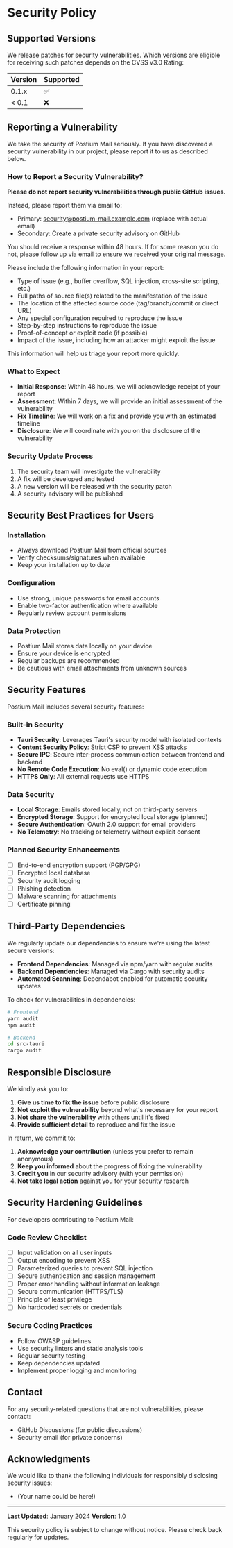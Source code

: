 # Security Policy

## Supported Versions

We release patches for security vulnerabilities. Which versions are eligible for receiving such patches depends on the CVSS v3.0 Rating:

| Version | Supported          |
| ------- | ------------------ |
| 0.1.x   | :white_check_mark: |
| < 0.1   | :x:                |

## Reporting a Vulnerability

We take the security of Postium Mail seriously. If you have discovered a security vulnerability in our project, please report it to us as described below.

### How to Report a Security Vulnerability?

**Please do not report security vulnerabilities through public GitHub issues.**

Instead, please report them via email to:
- Primary: security@postium-mail.example.com (replace with actual email)
- Secondary: Create a private security advisory on GitHub

You should receive a response within 48 hours. If for some reason you do not, please follow up via email to ensure we received your original message.

Please include the following information in your report:

- Type of issue (e.g., buffer overflow, SQL injection, cross-site scripting, etc.)
- Full paths of source file(s) related to the manifestation of the issue
- The location of the affected source code (tag/branch/commit or direct URL)
- Any special configuration required to reproduce the issue
- Step-by-step instructions to reproduce the issue
- Proof-of-concept or exploit code (if possible)
- Impact of the issue, including how an attacker might exploit the issue

This information will help us triage your report more quickly.

### What to Expect

- **Initial Response**: Within 48 hours, we will acknowledge receipt of your report
- **Assessment**: Within 7 days, we will provide an initial assessment of the vulnerability
- **Fix Timeline**: We will work on a fix and provide you with an estimated timeline
- **Disclosure**: We will coordinate with you on the disclosure of the vulnerability

### Security Update Process

1. The security team will investigate the vulnerability
2. A fix will be developed and tested
3. A new version will be released with the security patch
4. A security advisory will be published

## Security Best Practices for Users

### Installation
- Always download Postium Mail from official sources
- Verify checksums/signatures when available
- Keep your installation up to date

### Configuration
- Use strong, unique passwords for email accounts
- Enable two-factor authentication where available
- Regularly review account permissions

### Data Protection
- Postium Mail stores data locally on your device
- Ensure your device is encrypted
- Regular backups are recommended
- Be cautious with email attachments from unknown sources

## Security Features

Postium Mail includes several security features:

### Built-in Security
- **Tauri Security**: Leverages Tauri's security model with isolated contexts
- **Content Security Policy**: Strict CSP to prevent XSS attacks
- **Secure IPC**: Secure inter-process communication between frontend and backend
- **No Remote Code Execution**: No eval() or dynamic code execution
- **HTTPS Only**: All external requests use HTTPS

### Data Security
- **Local Storage**: Emails stored locally, not on third-party servers
- **Encrypted Storage**: Support for encrypted local storage (planned)
- **Secure Authentication**: OAuth 2.0 support for email providers
- **No Telemetry**: No tracking or telemetry without explicit consent

### Planned Security Enhancements
- [ ] End-to-end encryption support (PGP/GPG)
- [ ] Encrypted local database
- [ ] Security audit logging
- [ ] Phishing detection
- [ ] Malware scanning for attachments
- [ ] Certificate pinning

## Third-Party Dependencies

We regularly update our dependencies to ensure we're using the latest secure versions:

- **Frontend Dependencies**: Managed via npm/yarn with regular audits
- **Backend Dependencies**: Managed via Cargo with security audits
- **Automated Scanning**: Dependabot enabled for automatic security updates

To check for vulnerabilities in dependencies:

```bash
# Frontend
yarn audit
npm audit

# Backend
cd src-tauri
cargo audit
```

## Responsible Disclosure

We kindly ask you to:

1. **Give us time to fix the issue** before public disclosure
2. **Not exploit the vulnerability** beyond what's necessary for your report
3. **Not share the vulnerability** with others until it's fixed
4. **Provide sufficient detail** to reproduce and fix the issue

In return, we commit to:

1. **Acknowledge your contribution** (unless you prefer to remain anonymous)
2. **Keep you informed** about the progress of fixing the vulnerability
3. **Credit you** in our security advisory (with your permission)
4. **Not take legal action** against you for your security research

## Security Hardening Guidelines

For developers contributing to Postium Mail:

### Code Review Checklist
- [ ] Input validation on all user inputs
- [ ] Output encoding to prevent XSS
- [ ] Parameterized queries to prevent SQL injection
- [ ] Secure authentication and session management
- [ ] Proper error handling without information leakage
- [ ] Secure communication (HTTPS/TLS)
- [ ] Principle of least privilege
- [ ] No hardcoded secrets or credentials

### Secure Coding Practices
- Follow OWASP guidelines
- Use security linters and static analysis tools
- Regular security testing
- Keep dependencies updated
- Implement proper logging and monitoring

## Contact

For any security-related questions that are not vulnerabilities, please contact:
- GitHub Discussions (for public discussions)
- Security email (for private concerns)

## Acknowledgments

We would like to thank the following individuals for responsibly disclosing security issues:

- (Your name could be here!)

---

**Last Updated**: January 2024
**Version**: 1.0

This security policy is subject to change without notice. Please check back regularly for updates.